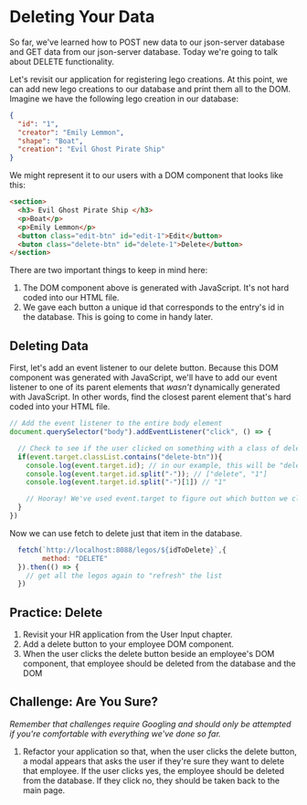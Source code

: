# Deleting Your Data

So far, we've learned how to POST new data to our json-server database and GET data from our json-server database. Today we're going to talk about DELETE functionality.

Let's revisit our application for registering lego creations. At this point, we can add new lego creations to our database and print them all to the DOM. Imagine we have the following lego creation in our database:
```json
{
  "id": "1",
  "creator": "Emily Lemmon",
  "shape": "Boat",
  "creation": "Evil Ghost Pirate Ship"
}
```
We might represent it to our users with a DOM component that looks like this:

```html
<section>
  <h3> Evil Ghost Pirate Ship </h3>
  <p>Boat</p>
  <p>Emily Lemmon</p>
  <button class="edit-btn" id="edit-1">Edit</button>
  <buton class="delete-btn" id="delete-1">Delete</button>
</section>

```
There are two important things to keep in mind here:
1. The DOM component above is generated with JavaScript. It's not hard coded into our HTML file.
1. We gave each button a unique id that corresponds to the entry's id in the database. This is going to come in handy later.

## Deleting Data
First, let's add an event listener to our delete button. Because this DOM component was generated with JavaScript, we'll have to add our event listener to one of its parent elements that *wasn't* dynamically generated with JavaScript. In other words, find the closest parent element that's hard coded into your HTML file.

```js
// Add the event listener to the entire body element
document.querySelector("body").addEventListener("click", () => {

  // Check to see if the user clicked on something with a class of delete-btn
  if(event.target.classList.contains("delete-btn")){
    console.log(event.target.id); // in our example, this will be "delete-1"
    console.log(event.target.id.split("-")); // ["delete", "1"]
    console.log(event.target.id.split("-")[1]) // "1"

    // Hooray! We've used event.target to figure out which button we clicked on, and we used the .split() method to get the id of our lego creation that matches its id in the database
  }
})
```

Now we can use fetch to delete just that item in the database.

```js
  fetch(`http://localhost:8088/legos/${idToDelete}`,{
        method: "DELETE"
  }).then(() => {
    // get all the legos again to "refresh" the list
  })

```

## Practice: Delete
1. Revisit your HR application from the User Input chapter.
1. Add a delete button to your employee DOM component.
1. When the user clicks the delete button beside an employee's DOM component, that employee should be deleted from the database and the DOM

## Challenge: Are You Sure?
*Remember that challenges require Googling and should only be attempted if you're comfortable with everything we've done so far.*
1. Refactor your application so that, when the user clicks the delete button, a modal appears that asks the user if they're sure they want to delete that employee. If the user clicks yes, the employee should be deleted from the database. If they click no, they should be taken back to the main page.

